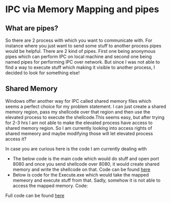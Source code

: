 # IPC via Memory Mapping and pipes

## What are pipes?

So there are 2 process with which you want to communicate with. For instance where you just want to send some stuff to another process pipes would be helpful. There are 2 kind of pipes. First one being anonymous pipes which can perform IPC on local machine and second one being named pipes for performing IPC over network. But since I was not able to find a way to execute stuff which making it visible to another process, I decided to look for something else!

## Shared Memory

Windows offer another way for IPC called shared memory files which seems a perfect choice for my problem statement. I can just create a shared memory region, pass my shellcode over that region and then use the elevated process to execute the shellcode.This seems easy, but after trying for 2-3 hrs I am not able to make the elevated process have access to shared memory region. So I am currently looking into access rights of shared memeory and maybe modifying those will let elevated process access it?


In case you are curious here is the code I am currently dealing with

- The below code is the main code which would do stuff and open port 8080 and once you send shellcode over 8080, it would create shared memory and write the shellcode on that.
Code can be found [here](../code/day5_1.cs)
- Below is code for the Execute.exe which would take the mapped memeory and execute stuff from that. Sadly, somehow it is not able to access the mapped memory.
Code:

Full code can be found [here](../code/day5_2.cs)
